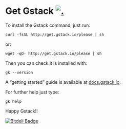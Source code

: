 Get Gstack [![.](http://gaproxy.gstack.io/UA-74118635-2/github.com/gstackio/gstack-get/readme?pixel)](https://github.com/gstackio/ga-beacon)
==========

To install the Gstack command, just run:

    curl -fsSL http://get.gstack.io/please | sh

or:

    wget -qO- http://get.gstack.io/please | sh

Then you can check it is installed with:

    gk --version

A “getting started” guide is available at
[docs.gstack.io](http://docs.gstack.io/).

For further help just type:

    gk help

Happy Gstack!!


[![Bitdeli Badge](https://d2weczhvl823v0.cloudfront.net/gstackio/gstack-get/trend.png)](https://bitdeli.com/free "Bitdeli Badge")
